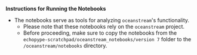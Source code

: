 **Instructions for Running the Notebooks**

- The notebooks serve as tools for analyzing `oceanstream`'s functionality.
    - Please note that these notebooks rely on the `oceanstream` project.
    - Before proceeding, make sure to copy the notebooks from the `echopype-scratchpad/oceanstream_notebooks/version 7` folder to the `/oceanstream/notebooks` directory.